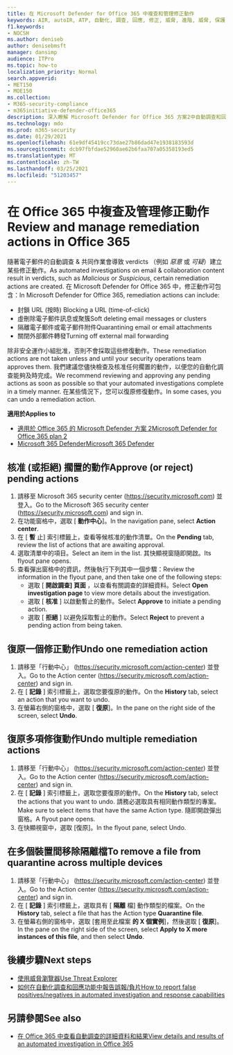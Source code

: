 ```yaml
---
title: 在 Microsoft Defender for Office 365 中複查和管理修正動作
keywords: AIR, autoIR, ATP, 自動化, 調查, 回應, 修正, 威脅, 進階, 威脅, 保護
f1.keywords:
- NOCSH
ms.author: deniseb
author: denisebmsft
manager: dansimp
audience: ITPro
ms.topic: how-to
localization_priority: Normal
search.appverid:
- MET150
- MOE150
ms.collection:
- M365-security-compliance
- m365initiative-defender-office365
description: 深入瞭解 Microsoft Defender for Office 365 方案2中自動調查和回應功能的修復動作。
ms.technology: mdo
ms.prod: m365-security
ms.date: 01/29/2021
ms.openlocfilehash: 61e9df45419cc73dae27b86dad47e1938183593d
ms.sourcegitcommit: dcb97fbfdae52960ae62b6faa707a05358193ed5
ms.translationtype: MT
ms.contentlocale: zh-TW
ms.lasthandoff: 03/25/2021
ms.locfileid: "51203457"
---
```

# <a name="review-and-manage-remediation-actions-in-office-365"></a><span data-ttu-id="94585-104">在 Office 365 中複查及管理修正動作</span><span class="sxs-lookup"><span data-stu-id="94585-104">Review and manage remediation actions in Office 365</span></span>

<span data-ttu-id="94585-105">隨著電子郵件的自動調查 & 共同作業會導致 verdicts （例如 *惡意* 或 *可疑*）建立某些修正動作。</span><span class="sxs-lookup"><span data-stu-id="94585-105">As automated investigations on email & collaboration content result in verdicts, such as *Malicious* or *Suspicious*, certain remediation actions are created.</span></span> <span data-ttu-id="94585-106">在 Microsoft Defender for Office 365 中，修正動作可包含：</span><span class="sxs-lookup"><span data-stu-id="94585-106">In Microsoft Defender for Office 365, remediation actions can include:</span></span>
- <span data-ttu-id="94585-107">封鎖 URL (按時) </span><span class="sxs-lookup"><span data-stu-id="94585-107">Blocking a URL (time-of-click)</span></span>
- <span data-ttu-id="94585-108">虛刪除電子郵件訊息或聚簇</span><span class="sxs-lookup"><span data-stu-id="94585-108">Soft deleting email messages or clusters</span></span>
- <span data-ttu-id="94585-109">隔離電子郵件或電子郵件附件</span><span class="sxs-lookup"><span data-stu-id="94585-109">Quarantining email or email attachments</span></span>
- <span data-ttu-id="94585-110">關閉外部郵件轉發</span><span class="sxs-lookup"><span data-stu-id="94585-110">Turning off external mail forwarding</span></span>

<span data-ttu-id="94585-111">除非安全運作小組批准，否則不會採取這些修復動作。</span><span class="sxs-lookup"><span data-stu-id="94585-111">These remediation actions are not taken unless and until your security operations team approves them.</span></span> <span data-ttu-id="94585-112">我們建議您儘快檢查及核准任何擱置的動作，以便您的自動化調查能夠及時完成。</span><span class="sxs-lookup"><span data-stu-id="94585-112">We recommend reviewing and approving any pending actions as soon as possible so that your automated investigations complete in a timely manner.</span></span> <span data-ttu-id="94585-113">在某些情況下，您可以復原修復動作。</span><span class="sxs-lookup"><span data-stu-id="94585-113">In some cases, you can undo a remediation action.</span></span>

<span data-ttu-id="94585-114">**適用於**</span><span class="sxs-lookup"><span data-stu-id="94585-114">**Applies to**</span></span>
- [<span data-ttu-id="94585-115">適用於 Office 365 的 Microsoft Defender 方案 2</span><span class="sxs-lookup"><span data-stu-id="94585-115">Microsoft Defender for Office 365 plan 2</span></span>](defender-for-office-365.md)
- [<span data-ttu-id="94585-116">Microsoft 365 Defender</span><span class="sxs-lookup"><span data-stu-id="94585-116">Microsoft 365 Defender</span></span>](../defender/microsoft-365-defender.md)

## <a name="approve-or-reject-pending-actions"></a><span data-ttu-id="94585-117">核准 (或拒絕) 擱置的動作</span><span class="sxs-lookup"><span data-stu-id="94585-117">Approve (or reject) pending actions</span></span>

1. <span data-ttu-id="94585-118">請移至 Microsoft 365 security center (<https://security.microsoft.com>) 並登入。</span><span class="sxs-lookup"><span data-stu-id="94585-118">Go to the Microsoft 365 security center (<https://security.microsoft.com>) and sign in.</span></span>
2. <span data-ttu-id="94585-119">在功能窗格中，選取 [ **動作中心**]。</span><span class="sxs-lookup"><span data-stu-id="94585-119">In the navigation pane, select **Action center**.</span></span>
3. <span data-ttu-id="94585-120">在 [ **暫** 止] 索引標籤上，查看等候核准的動作清單。</span><span class="sxs-lookup"><span data-stu-id="94585-120">On the **Pending** tab, review the list of actions that are awaiting approval.</span></span>
4. <span data-ttu-id="94585-121">選取清單中的項目。</span><span class="sxs-lookup"><span data-stu-id="94585-121">Select an item in the list.</span></span> <span data-ttu-id="94585-122">其快顯視窗隨即開啟。</span><span class="sxs-lookup"><span data-stu-id="94585-122">Its flyout pane opens.</span></span> 
5. <span data-ttu-id="94585-123">查看彈出窗格中的資訊，然後執行下列其中一個步驟：</span><span class="sxs-lookup"><span data-stu-id="94585-123">Review the information in the flyout pane, and then take one of the following steps:</span></span>
   - <span data-ttu-id="94585-124">選取 [ **開啟調查] 頁面** ，以查看有關調查的詳細資料。</span><span class="sxs-lookup"><span data-stu-id="94585-124">Select **Open investigation page** to view more details about the investigation.</span></span>
   - <span data-ttu-id="94585-125">選取 [ **核准** ] 以啟動暫止的動作。</span><span class="sxs-lookup"><span data-stu-id="94585-125">Select **Approve** to initiate a pending action.</span></span>
   - <span data-ttu-id="94585-126">選取 [ **拒絕** ] 以避免採取暫止的動作。</span><span class="sxs-lookup"><span data-stu-id="94585-126">Select **Reject** to prevent a pending action from being taken.</span></span>

## <a name="undo-one-remediation-action"></a><span data-ttu-id="94585-127">復原一個修正動作</span><span class="sxs-lookup"><span data-stu-id="94585-127">Undo one remediation action</span></span>

1. <span data-ttu-id="94585-128">請移至「行動中心」 (<https://security.microsoft.com/action-center>) 並登入。</span><span class="sxs-lookup"><span data-stu-id="94585-128">Go to the Action center (<https://security.microsoft.com/action-center>) and sign in.</span></span>
2. <span data-ttu-id="94585-129">在 [ **記錄** ] 索引標籤上，選取您要復原的動作。</span><span class="sxs-lookup"><span data-stu-id="94585-129">On the **History** tab, select an action that you want to undo.</span></span>
3. <span data-ttu-id="94585-130">在螢幕右側的窗格中，選取 [ **復原**]。</span><span class="sxs-lookup"><span data-stu-id="94585-130">In the pane on the right side of the screen, select **Undo**.</span></span>

## <a name="undo-multiple-remediation-actions"></a><span data-ttu-id="94585-131">復原多項修復動作</span><span class="sxs-lookup"><span data-stu-id="94585-131">Undo multiple remediation actions</span></span>

1. <span data-ttu-id="94585-132">請移至「行動中心」 (<https://security.microsoft.com/action-center>) 並登入。</span><span class="sxs-lookup"><span data-stu-id="94585-132">Go to the Action center (<https://security.microsoft.com/action-center>) and sign in.</span></span>
2. <span data-ttu-id="94585-133">在 [ **記錄** ] 索引標籤上，選取您要復原的動作。</span><span class="sxs-lookup"><span data-stu-id="94585-133">On the **History** tab, select the actions that you want to undo.</span></span> <span data-ttu-id="94585-134">請務必選取具有相同動作類型的專案。</span><span class="sxs-lookup"><span data-stu-id="94585-134">Make sure to select items that have the same Action type.</span></span> <span data-ttu-id="94585-135">隨即開啟彈出窗格。</span><span class="sxs-lookup"><span data-stu-id="94585-135">A flyout pane opens.</span></span>
3. <span data-ttu-id="94585-136">在快顯視窗中，選取 [復原]。</span><span class="sxs-lookup"><span data-stu-id="94585-136">In the flyout pane, select Undo.</span></span>

## <a name="to-remove-a-file-from-quarantine-across-multiple-devices"></a><span data-ttu-id="94585-137">在多個裝置間移除隔離檔</span><span class="sxs-lookup"><span data-stu-id="94585-137">To remove a file from quarantine across multiple devices</span></span>

1. <span data-ttu-id="94585-138">請移至「行動中心」 (<https://security.microsoft.com/action-center>) 並登入。</span><span class="sxs-lookup"><span data-stu-id="94585-138">Go to the Action center (<https://security.microsoft.com/action-center>) and sign in.</span></span>
2. <span data-ttu-id="94585-139">在 [ **記錄** ] 索引標籤上，選取具有 [ **隔離** 檔] 動作類型的檔案。</span><span class="sxs-lookup"><span data-stu-id="94585-139">On the **History** tab, select a file that has the Action type **Quarantine file**.</span></span>
3. <span data-ttu-id="94585-140">在螢幕右側的窗格中，選取 [套用至此檔案 **的 X 個實例**]，然後選取 [ **復原**]。</span><span class="sxs-lookup"><span data-stu-id="94585-140">In the pane on the right side of the screen, select **Apply to X more instances of this file**, and then select **Undo**.</span></span>

## <a name="next-steps"></a><span data-ttu-id="94585-141">後續步驟</span><span class="sxs-lookup"><span data-stu-id="94585-141">Next steps</span></span>

- [<span data-ttu-id="94585-142">使用威脅瀏覽器</span><span class="sxs-lookup"><span data-stu-id="94585-142">Use Threat Explorer</span></span>](threat-explorer.md)
- [<span data-ttu-id="94585-143">如何在自動化調查和回應功能中報告誤報/負片</span><span class="sxs-lookup"><span data-stu-id="94585-143">How to report false positives/negatives in automated investigation and response capabilities</span></span>](air-report-false-positives-negatives.md)

## <a name="see-also"></a><span data-ttu-id="94585-144">另請參閱</span><span class="sxs-lookup"><span data-stu-id="94585-144">See also</span></span>

- [<span data-ttu-id="94585-145">在 Office 365 中查看自動調查的詳細資料和結果</span><span class="sxs-lookup"><span data-stu-id="94585-145">View details and results of an automated investigation in Office 365</span></span>](air-view-investigation-results.md)
